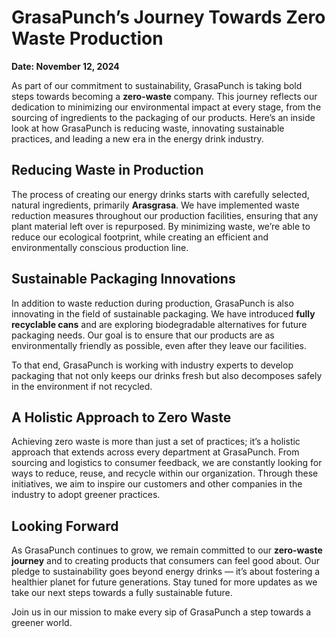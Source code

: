 # GrasaPunch’s Journey Towards Zero Waste Production

**Date: November 12, 2024**

As part of our commitment to sustainability, GrasaPunch is taking bold steps towards becoming a **zero-waste** company. This journey reflects our dedication to minimizing our environmental impact at every stage, from the sourcing of ingredients to the packaging of our products. Here’s an inside look at how GrasaPunch is reducing waste, innovating sustainable practices, and leading a new era in the energy drink industry.

## Reducing Waste in Production

The process of creating our energy drinks starts with carefully selected, natural ingredients, primarily **Arasgrasa**. We have implemented waste reduction measures throughout our production facilities, ensuring that any plant material left over is repurposed. By minimizing waste, we’re able to reduce our ecological footprint, while creating an efficient and environmentally conscious production line.

## Sustainable Packaging Innovations

In addition to waste reduction during production, GrasaPunch is also innovating in the field of sustainable packaging. We have introduced **fully recyclable cans** and are exploring biodegradable alternatives for future packaging needs. Our goal is to ensure that our products are as environmentally friendly as possible, even after they leave our facilities. 

To that end, GrasaPunch is working with industry experts to develop packaging that not only keeps our drinks fresh but also decomposes safely in the environment if not recycled.

## A Holistic Approach to Zero Waste

Achieving zero waste is more than just a set of practices; it’s a holistic approach that extends across every department at GrasaPunch. From sourcing and logistics to consumer feedback, we are constantly looking for ways to reduce, reuse, and recycle within our organization. Through these initiatives, we aim to inspire our customers and other companies in the industry to adopt greener practices.

## Looking Forward

As GrasaPunch continues to grow, we remain committed to our **zero-waste journey** and to creating products that consumers can feel good about. Our pledge to sustainability goes beyond energy drinks — it’s about fostering a healthier planet for future generations. Stay tuned for more updates as we take our next steps towards a fully sustainable future.

Join us in our mission to make every sip of GrasaPunch a step towards a greener world.
